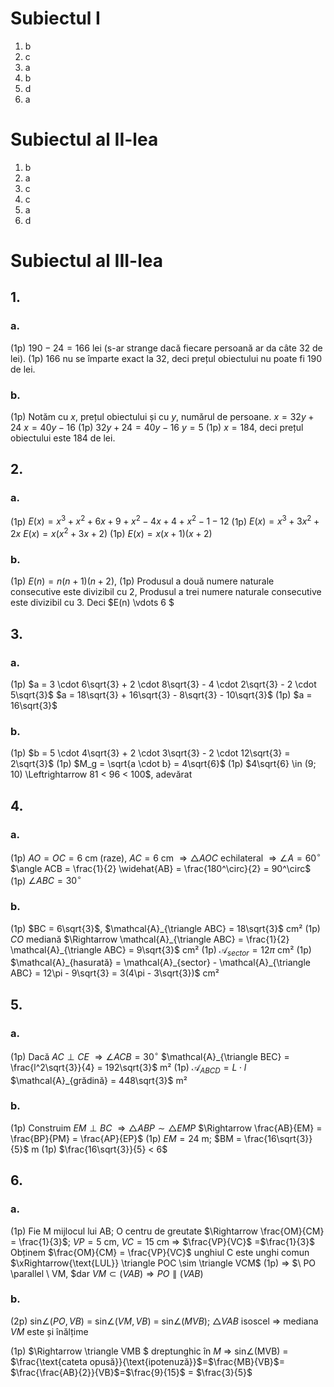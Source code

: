 # Subiectul I

1. b
2. c
3. a
4. b
5. d
6. a

# Subiectul al II-lea

1. b
2. a
3. c
4. c
5. a
6. d

# Subiectul al III-lea

## 1.

### a.

(1p) $190 - 24 = 166$ lei (s-ar strange dacă fiecare persoană ar da câte 32 de lei).
(1p) 166 nu se împarte exact la 32, deci prețul obiectului nu poate fi 190 de lei.

### b.

(1p) Notăm cu $x$, prețul obiectului și cu $y$, numărul de persoane.
$x = 32y + 24$
$x = 40y - 16$
(1p) $32y + 24 = 40y - 16$
$y = 5$
(1p) $x = 184$, deci prețul obiectului este 184 de lei.

## 2.

### a.

(1p) $E(x) = x^3 + x^2 + 6x + 9 + x^2 - 4x + 4 + x^2 - 1 - 12$
(1p) $E(x) = x^3 + 3x^2 + 2x$
$E(x) = x(x^2 + 3x + 2)$
(1p) $E(x) = x(x + 1)(x + 2)$

### b.

(1p) $E(n) = n(n + 1)(n + 2)$,
(1p) Produsul a două numere naturale consecutive este divizibil cu 2,
Produsul a trei numere naturale consecutive este divizibil cu 3.
Deci $E(n) \vdots 6 $

## 3.

### a.

(1p) $a = 3 \cdot 6\sqrt{3} + 2 \cdot 8\sqrt{3} - 4 \cdot 2\sqrt{3} - 2 \cdot 5\sqrt{3}$
 $a = 18\sqrt{3} + 16\sqrt{3} - 8\sqrt{3} - 10\sqrt{3}$
(1p) $a = 16\sqrt{3}$

### b.

(1p) $b = 5 \cdot 4\sqrt{3} + 2 \cdot 3\sqrt{3} - 2 \cdot 12\sqrt{3} = 2\sqrt{3}$
(1p) $M_g = \sqrt{a \cdot b} = 4\sqrt{6}$
(1p) $4\sqrt{6} \in (9; 10) \Leftrightarrow 81 < 96 < 100$, adevărat

## 4.

### a.

(1p) $AO = OC = 6$ cm (raze), $AC = 6$ cm $\Rightarrow \triangle AOC$ echilateral $\Rightarrow \angle A = 60^\circ$
$\angle ACB = \frac{1}{2} \widehat{AB} = \frac{180^\circ}{2} = 90^\circ$
(1p) $\angle ABC = 30^\circ$

### b.

(1p) $BC = 6\sqrt{3}$, $\mathcal{A}_{\triangle ABC} = 18\sqrt{3}$ cm²
(1p) $CO$ mediană $\Rightarrow \mathcal{A}_{\triangle ABC} = \frac{1}{2} \mathcal{A}_{\triangle ABC} = 9\sqrt{3}$ cm²
(1p) $\mathcal{A}_{sector} = 12\pi$ cm²
(1p) $\mathcal{A}_{hasurată} = \mathcal{A}_{sector} - \mathcal{A}_{\triangle ABC} = 12\pi - 9\sqrt{3} = 3(4\pi - 3\sqrt{3})$ cm²

## 5.

### a.

(1p) Dacă $AC \perp CE$ $\Rightarrow \angle ACB = 30^\circ$
$\mathcal{A}_{\triangle BEC} = \frac{l^2\sqrt{3}}{4} = 192\sqrt{3}$ m²
(1p) $\mathcal{A}_{ABCD} = L \cdot l$
$\mathcal{A}_{grădină} = 448\sqrt{3}$ m²

### b.

(1p) Construim $EM \perp BC$ $\Rightarrow \triangle ABP \sim \triangle EMP$ $\Rightarrow \frac{AB}{EM} = \frac{BP}{PM} = \frac{AP}{EP}$
(1p) $EM = 24$ m; $BM = \frac{16\sqrt{3}}{5}$ m
(1p) $\frac{16\sqrt{3}}{5} < 6$

## 6.

### a.

(1p) Fie M mijlocul lui AB; O centru de greutate $\Rightarrow \frac{OM}{CM} = \frac{1}{3}$; $VP = 5$ cm, $VC = 15$ cm
$\Rightarrow$ $\frac{VP}{VC}$ =$\frac{1}{3}$
Obținem $\frac{OM}{CM} = \frac{VP}{VC}$ unghiul C este unghi comun $\xRightarrow{\text{LUL}} \triangle  POC \sim \triangle VCM$
(1p) $\Rightarrow$ $\ PO \parallel \ VM,   $dar $VM \subset (VAB) \Rightarrow PO \parallel (VAB)$

### b.

(2p) sin$\angle(PO, VB)$ = sin$\angle(VM, VB)$ = sin$\angle(MVB)$; $\triangle VAB$ isoscel $\Rightarrow$ mediana $VM$ este și înălțime

(1p) $\Rightarrow \triangle VMB $ dreptunghic în $M$ $\Rightarrow$ sin$\angle$(MVB) = $\frac{\text{cateta opusă}}{\text{ipotenuză}}$=$\frac{MB}{VB}$= $\frac{\frac{AB}{2}}{VB}$=$\frac{9}{15}$ = $\frac{3}{5}$
